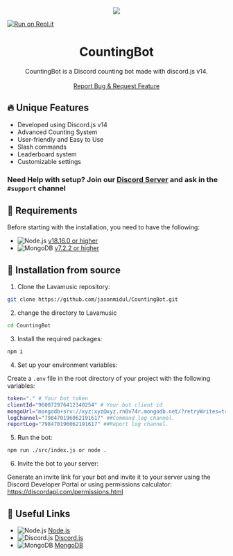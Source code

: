 <center><img src="https://capsule-render.vercel.app/api?type=waving&color=gradient&height=200&section=header&text=CountingBot&fontSize=80&fontAlignY=35&animation=twinkling&fontColor=gradient" /></center>

[![Run on Repl.it](https://repl.it/badge/github/jasonmidul/CountingBot)](https://repl.it/github/jasonmidul/CountingBot)


  <h1 align="center">CountingBot</h1>

  <p align="center">CountingBot is a Discord counting bot made with discord.js v14.
    <br />
    <br />
    <a href="https://github.com/jasonmidul/CountingBot/issues">Report Bug & Request Feature</a>
  </p>
</p>

## 🔥 Unique Features

-   Developed using Discord.js v14
-   Advanced Counting System
-   User-friendly and Easy to Use
-   Slash commands
-   Leaderboard system
-   Customizable settings

### **Need Help with setup?** Join our [Discord Server](https://discord.gg/PZQT6c7gJn) and ask in the `#support` channel

## 🔧 Requirements

Before starting with the installation, you need to have the following:

-   ![Node.js](https://img.shields.io/badge/Node.js-43853D?style=for-the-badge&logo=node.js&logoColor=white) [v18.16.0 or higher](https://nodejs.org/en/download/)
-   ![MongoDB](https://img.shields.io/badge/MongoDB-4EA94B?style=for-the-badge&logo=mongodb&logoColor=white) [v7.2.2 or higher](https://www.mongodb.com/try/download/community)

## 🚀 Installation from source

1. Clone the Lavamusic repository:

```bash
git clone https://github.com/jasonmidul/CountingBot.git
```

2. change the directory to Lavamusic

```bash
cd CountingBot
```

3. Install the required packages:

```bash
npm i
```

4. Set up your environment variables:

Create a `.env` file in the root directory of your project with the following variables:

```bash
token="." # Your bot token
clientId="960072976412340254" # Your bot client id
mongoUrl="mongodb+srv://xyz:xyz@xyz.rn0v74r.mongodb.net/?retryWrites=true&w=majority" ## Your MongoDb Url.
logChannel="798470196062191617" ##Command log channel.
reportLog="798470196062191617" ##Report log channel.

```

5. Run the bot:

```bash
npm run ./src/index.js or node .
```

6. Invite the bot to your server:

Generate an invite link for your bot and invite it to your server using the Discord Developer Portal or using permissions calculator: <https://discordapi.com/permissions.html>

## 🔗 Useful Links

-   ![Node.js](https://img.shields.io/badge/Node.js-43853D?style=for-the-badge&logo=node.js&logoColor=white) [Node.js](https://nodejs.org/en/download/)
-   ![Discord.js](https://img.shields.io/badge/Discord.js-7289DA?style=for-the-badge&logo=discord&logoColor=white) [Discord.js](https://discord.js.org/#/)
-   ![MongoDB](https://img.shields.io/badge/MongoDB-4EA94B?style=for-the-badge&logo=mongodb&logoColor=white) [MongoDB](https://www.mongodb.com/)
